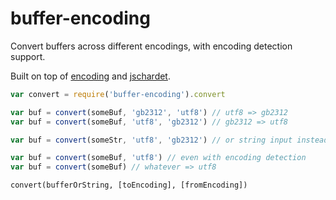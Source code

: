 # buffer-encoding

Convert buffers across different encodings, with encoding detection support.

Built on top of [encoding](https://github.com/andris9/encoding) and [jschardet](https://github.com/aadsm/jschardet).

```js
var convert = require('buffer-encoding').convert

var buf = convert(someBuf, 'gb2312', 'utf8') // utf8 => gb2312
var buf = convert(someBuf, 'utf8', 'gb2312') // gb2312 => utf8

var buf = convert(someStr, 'utf8', 'gb2312') // or string input instead

var buf = convert(someBuf, 'utf8') // even with encoding detection
var buf = convert(someBuf) // whatever => utf8
```

```plain
convert(bufferOrString, [toEncoding], [fromEncoding])
```
